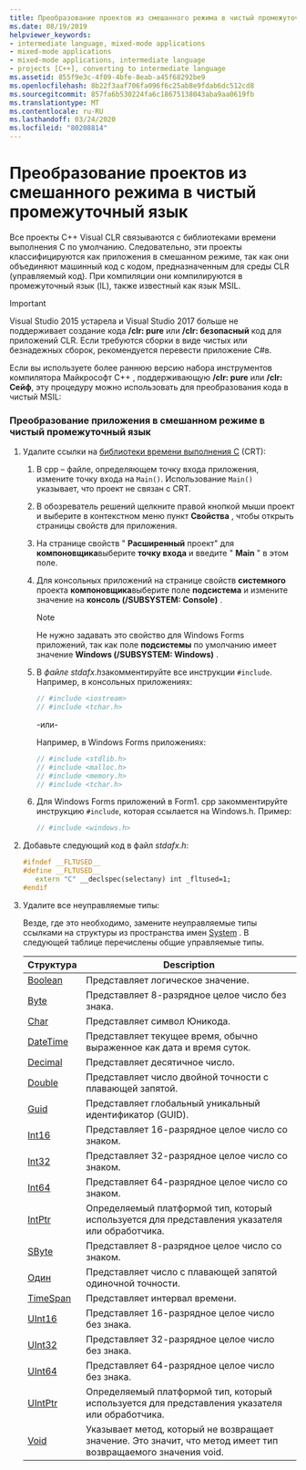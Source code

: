 ```yaml
---
title: Преобразование проектов из смешанного режима в чистый промежуточный язык
ms.date: 08/19/2019
helpviewer_keywords:
- intermediate language, mixed-mode applications
- mixed-mode applications
- mixed-mode applications, intermediate language
- projects [C++], converting to intermediate language
ms.assetid: 855f9e3c-4f09-4bfe-8eab-a45f68292be9
ms.openlocfilehash: 8b22f3aaf706fa096f6c25ab8e9fdab6dc512cd8
ms.sourcegitcommit: 857fa6b530224fa6c18675138043aba9aa0619fb
ms.translationtype: MT
ms.contentlocale: ru-RU
ms.lasthandoff: 03/24/2020
ms.locfileid: "80208814"
---
```

# <a name="converting-projects-from-mixed-mode-to-pure-intermediate-language"></a>Преобразование проектов из смешанного режима в чистый промежуточный язык

Все проекты C++ Visual CLR связываются с библиотеками времени выполнения C по умолчанию. Следовательно, эти проекты классифицируются как приложения в смешанном режиме, так как они объединяют машинный код с кодом, предназначенным для среды CLR (управляемый код). При компиляции они компилируются в промежуточный язык (IL), также известный как язык MSIL.

> [!IMPORTANT]
> Visual Studio 2015 устарела и Visual Studio 2017 больше не поддерживает создание кода **/clr: pure** или **/clr: безопасный** код для приложений CLR. Если требуются сборки в виде чистых или безнадежных сборок, рекомендуется перевести приложение C#в.

Если вы используете более раннюю версию набора инструментов компилятора Майкрософт C++ , поддерживающую **/clr: pure** или **/clr: Сейф**, эту процедуру можно использовать для преобразования кода в чистый MSIL:

### <a name="to-convert-your-mixed-mode-application-into-pure-intermediate-language"></a>Преобразование приложения в смешанном режиме в чистый промежуточный язык

1. Удалите ссылки на [библиотеки времени выполнения C](../c-runtime-library/crt-library-features.md) (CRT):

   1. В cpp – файле, определяющем точку входа приложения, измените точку входа на `Main()`. Использование `Main()` указывает, что проект не связан с CRT.

   2. В обозреватель решений щелкните правой кнопкой мыши проект и выберите в контекстном меню пункт **Свойства** , чтобы открыть страницы свойств для приложения.

   3. На странице свойств " **Расширенный** проект" для **компоновщика**выберите **точку входа** и введите " **Main** " в этом поле.

   4. Для консольных приложений на странице свойств **системного** проекта **компоновщика**выберите поле **подсистема** и измените значение на **консоль (/SUBSYSTEM: Console)** .

      > [!NOTE]
      > Не нужно задавать это свойство для Windows Forms приложений, так как поле **подсистемы** по умолчанию имеет значение **Windows (/SUBSYSTEM: Windows)** .

   5. В *файле stdafx.h*закомментируйте все инструкции `#include`. Например, в консольных приложениях:

      ```cpp
      // #include <iostream>
      // #include <tchar.h>
      ```

       -или-

       Например, в Windows Forms приложениях:

      ```cpp
      // #include <stdlib.h>
      // #include <malloc.h>
      // #include <memory.h>
      // #include <tchar.h>
      ```

   6. Для Windows Forms приложений в Form1. cpp закомментируйте инструкцию `#include`, которая ссылается на Windows.h. Пример:

      ```cpp
      // #include <windows.h>
      ```

2. Добавьте следующий код в файл *stdafx.h*:

   ```cpp
   #ifndef __FLTUSED__
   #define __FLTUSED__
      extern "C" __declspec(selectany) int _fltused=1;
   #endif
   ```

3. Удалите все неуправляемые типы:

   Везде, где это необходимо, замените неуправляемые типы ссылками на структуры из пространства имен [System](/dotnet/api/system) . В следующей таблице перечислены общие управляемые типы.

   |Структура|Description|
   |---------------|-----------------|
   |[Boolean](/dotnet/api/system.boolean)|Представляет логическое значение.|
   |[Byte](/dotnet/api/system.byte)|Представляет 8-разрядное целое число без знака.|
   |[Char](/dotnet/api/system.char)|Представляет символ Юникода.|
   |[DateTime](/dotnet/api/system.datetime)|Представляет текущее время, обычно выраженное как дата и время суток.|
   |[Decimal](/dotnet/api/system.decimal)|Представляет десятичное число.|
   |[Double](/dotnet/api/system.double)|Представляет число двойной точности с плавающей запятой.|
   |[Guid](/dotnet/api/system.guid)|Представляет глобальный уникальный идентификатор (GUID).|
   |[Int16](/dotnet/api/system.int16)|Представляет 16-разрядное целое число со знаком.|
   |[Int32](/dotnet/api/system.int32)|Представляет 32-разрядное целое число со знаком.|
   |[Int64](/dotnet/api/system.int64)|Представляет 64-разрядное целое число со знаком.|
   |[IntPtr](/dotnet/api/system.intptr)|Определяемый платформой тип, который используется для представления указателя или обработчика.|
   |[SByte](/dotnet/api/system.byte)|Представляет 8-разрядное целое число со знаком.|
   |[Один](/dotnet/api/system.single)|Представляет число с плавающей запятой одиночной точности.|
   |[TimeSpan](/dotnet/api/system.timespan)|Представляет интервал времени.|
   |[UInt16](/dotnet/api/system.uint16)|Представляет 16-разрядное целое число без знака.|
   |[UInt32](/dotnet/api/system.uint32)|Представляет 32-разрядное целое число без знака.|
   |[UInt64](/dotnet/api/system.uint64)|Представляет 64-разрядное целое число без знака.|
   |[UIntPtr](/dotnet/api/system.uintptr)|Определяемый платформой тип, который используется для представления указателя или обработчика.|
   |[Void](/dotnet/api/system.void)|Указывает метод, который не возвращает значение. Это значит, что метод имеет тип возвращаемого значения void.|
